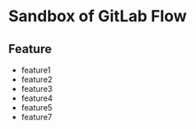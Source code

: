 Sandbox of GitLab Flow
========================================

Feature
----------------------------------------
* feature1
* feature2
* feature3
* feature4
* feature5
* feature7
